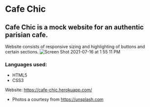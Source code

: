 # Cafe Chic
## Cafe Chic is a mock website for an authentic parisian cafe.
Website consists of responsive sizing and highlighting of buttons and certain sections.
![Screen Shot 2021-07-16 at 1 55 11 PM](https://user-images.githubusercontent.com/74171521/125996608-c4f6f758-f056-4c0b-9dce-5a97d1432847.png)



### Languages used:
  * HTML5
  * CSS3

Website: https://cafe-chic.herokuapp.com/

* Photos a courtesy from https://unsplash.com
